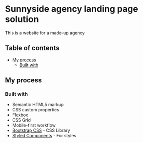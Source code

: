 # Sunnyside agency landing page solution

This is a website for a made-up agency

## Table of contents

- [My process](#my-process)
  - [Built with](#built-with)




## My process

### Built with

- Semantic HTML5 markup
- CSS custom properties
- Flexbox
- CSS Grid
- Mobile-first workflow
- [Bootstrap CSS](https://getbootstrap.com/docs/5.3/) - CSS Library
- [Styled Components](https://styled-components.com/) - For styles



